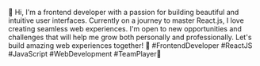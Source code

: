 

👋 Hi, I'm a frontend developer with a passion for building beautiful and intuitive user interfaces. Currently on a journey to master React.js, I love creating seamless web experiences. 
I'm open to new opportunities and challenges that will help me grow both personally and professionally. Let's build amazing web experiences together! 🚀 #FrontendDeveloper #ReactJS #JavaScript #WebDevelopment #TeamPlayer🚀 
